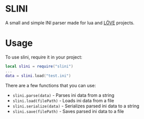 # SLINI

A small and simple INI parser made for lua and [LÖVE](https://love2d.org) projects.

# Usage

To use slini, require it in your project:
```lua
local slini = require("slini")
...
data = slini.load("test.ini")
```

There are a few functions that you can use:

* `slini.parse(data)` - Parses ini data from a string
* `slini.load(filePath)` - Loads ini data from a file
* `slini.serialize(data)` - Serializes parsed ini data to a string
* `slini.save(filePath)` - Saves parsed ini data to a file
